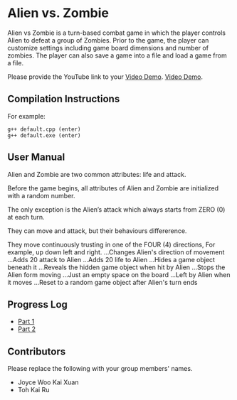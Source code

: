 # Alien vs. Zombie

Alien vs Zombie is a turn-based combat game in which the player controls Alien to defeat a group of Zombies. Prior to the game, the player can customize settings including game board dimensions and number of zombies. The player can also save a game into a file and load a game from a file.


Please provide the YouTube link to your [Video Demo](https://youtu.be/wrtVAgTBEBw). 
[Video Demo](https://youtu.be/u8EbghQUB8w).

## Compilation Instructions


For example:

```
g++ default.cpp (enter)
g++ default.exe (enter)
```

## User Manual

Alien and Zombie are two common attributes: life and attack.

Before the game begins, all attributes of Alien and Zombie are initialized with a random number. 

The only exception is the Alien’s attack which always starts from ZERO (0) at each turn.

They can move and attack, but their behaviours differerence. 

They move continuously trusting in one of the FOUR (4) directions,
For example, up down left and right.
...Changes Alien's direction of movement
...Adds 20 attack to Alien
...Adds 20 life to Alien
...Hides a game object beneath it
...Reveals the hidden game object when hit by Alien
...Stops the Alien form moving
...Just an empty space on the board
...Left by Alien when it moves
...Reset to a random game object after Alien's turn ends


## Progress Log

- [Part 1](PART1.md)
- [Part 2](PART2.md)

## Contributors

Please replace the following with your group members' names. 

- Joyce Woo Kai Xuan
- Toh Kai Ru


